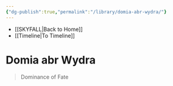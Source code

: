 ```yaml
---
{"dg-publish":true,"permalink":"/library/domia-abr-wydra/"}
---
```


- [[SKYFALL\|Back to Home]]
- [[Timeline\|To Timeline]]

# Domia abr Wydra
> Dominance of Fate


